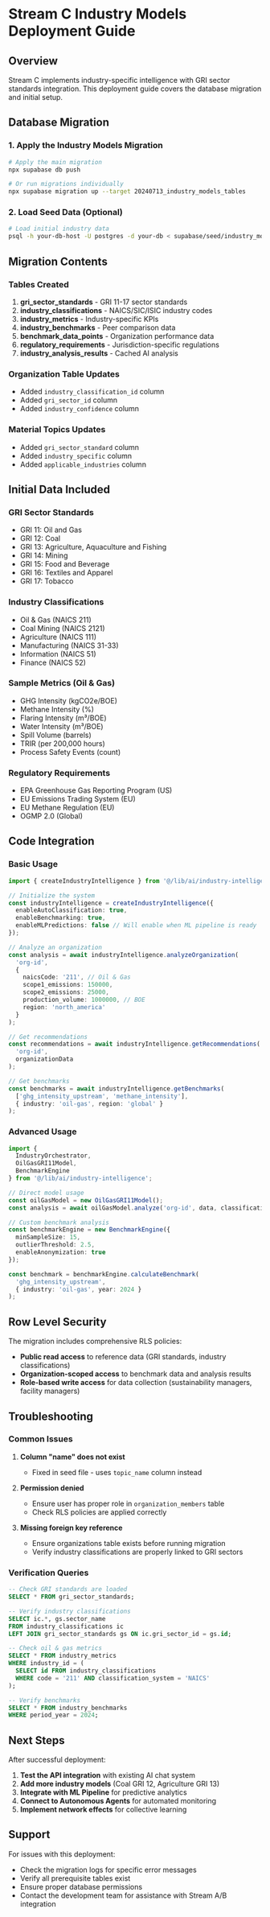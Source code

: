 # Stream C Industry Models Deployment Guide

## Overview
Stream C implements industry-specific intelligence with GRI sector standards integration. This deployment guide covers the database migration and initial setup.

## Database Migration

### 1. Apply the Industry Models Migration

```bash
# Apply the main migration
npx supabase db push

# Or run migrations individually
npx supabase migration up --target 20240713_industry_models_tables
```

### 2. Load Seed Data (Optional)

```bash
# Load initial industry data
psql -h your-db-host -U postgres -d your-db < supabase/seed/industry_models_seed.sql
```

## Migration Contents

### Tables Created

1. **gri_sector_standards** - GRI 11-17 sector standards
2. **industry_classifications** - NAICS/SIC/ISIC industry codes
3. **industry_metrics** - Industry-specific KPIs
4. **industry_benchmarks** - Peer comparison data
5. **benchmark_data_points** - Organization performance data
6. **regulatory_requirements** - Jurisdiction-specific regulations
7. **industry_analysis_results** - Cached AI analysis

### Organization Table Updates

- Added `industry_classification_id` column
- Added `gri_sector_id` column  
- Added `industry_confidence` column

### Material Topics Updates

- Added `gri_sector_standard` column
- Added `industry_specific` column
- Added `applicable_industries` column

## Initial Data Included

### GRI Sector Standards
- GRI 11: Oil and Gas
- GRI 12: Coal  
- GRI 13: Agriculture, Aquaculture and Fishing
- GRI 14: Mining
- GRI 15: Food and Beverage
- GRI 16: Textiles and Apparel
- GRI 17: Tobacco

### Industry Classifications
- Oil & Gas (NAICS 211)
- Coal Mining (NAICS 2121)
- Agriculture (NAICS 111)
- Manufacturing (NAICS 31-33)
- Information (NAICS 51)
- Finance (NAICS 52)

### Sample Metrics (Oil & Gas)
- GHG Intensity (kgCO2e/BOE)
- Methane Intensity (%)
- Flaring Intensity (m³/BOE)
- Water Intensity (m³/BOE)
- Spill Volume (barrels)
- TRIR (per 200,000 hours)
- Process Safety Events (count)

### Regulatory Requirements
- EPA Greenhouse Gas Reporting Program (US)
- EU Emissions Trading System (EU)
- EU Methane Regulation (EU)
- OGMP 2.0 (Global)

## Code Integration

### Basic Usage

```typescript
import { createIndustryIntelligence } from '@/lib/ai/industry-intelligence';

// Initialize the system
const industryIntelligence = createIndustryIntelligence({
  enableAutoClassification: true,
  enableBenchmarking: true,
  enableMLPredictions: false // Will enable when ML pipeline is ready
});

// Analyze an organization
const analysis = await industryIntelligence.analyzeOrganization(
  'org-id',
  {
    naicsCode: '211', // Oil & Gas
    scope1_emissions: 150000,
    scope2_emissions: 25000,
    production_volume: 1000000, // BOE
    region: 'north_america'
  }
);

// Get recommendations
const recommendations = await industryIntelligence.getRecommendations(
  'org-id',
  organizationData
);

// Get benchmarks
const benchmarks = await industryIntelligence.getBenchmarks(
  ['ghg_intensity_upstream', 'methane_intensity'],
  { industry: 'oil-gas', region: 'global' }
);
```

### Advanced Usage

```typescript
import { 
  IndustryOrchestrator, 
  OilGasGRI11Model,
  BenchmarkEngine 
} from '@/lib/ai/industry-intelligence';

// Direct model usage
const oilGasModel = new OilGasGRI11Model();
const analysis = await oilGasModel.analyze('org-id', data, classification);

// Custom benchmark analysis
const benchmarkEngine = new BenchmarkEngine({
  minSampleSize: 15,
  outlierThreshold: 2.5,
  enableAnonymization: true
});

const benchmark = benchmarkEngine.calculateBenchmark(
  'ghg_intensity_upstream',
  { industry: 'oil-gas', year: 2024 }
);
```

## Row Level Security

The migration includes comprehensive RLS policies:

- **Public read access** to reference data (GRI standards, industry classifications)
- **Organization-scoped access** to benchmark data and analysis results
- **Role-based write access** for data collection (sustainability managers, facility managers)

## Troubleshooting

### Common Issues

1. **Column "name" does not exist**
   - Fixed in seed file - uses `topic_name` column instead

2. **Permission denied**
   - Ensure user has proper role in `organization_members` table
   - Check RLS policies are applied correctly

3. **Missing foreign key reference**
   - Ensure organizations table exists before running migration
   - Verify industry classifications are properly linked to GRI sectors

### Verification Queries

```sql
-- Check GRI standards are loaded
SELECT * FROM gri_sector_standards;

-- Verify industry classifications
SELECT ic.*, gs.sector_name 
FROM industry_classifications ic
LEFT JOIN gri_sector_standards gs ON ic.gri_sector_id = gs.id;

-- Check oil & gas metrics
SELECT * FROM industry_metrics 
WHERE industry_id = (
  SELECT id FROM industry_classifications 
  WHERE code = '211' AND classification_system = 'NAICS'
);

-- Verify benchmarks
SELECT * FROM industry_benchmarks 
WHERE period_year = 2024;
```

## Next Steps

After successful deployment:

1. **Test the API integration** with existing AI chat system
2. **Add more industry models** (Coal GRI 12, Agriculture GRI 13)
3. **Integrate with ML Pipeline** for predictive analytics
4. **Connect to Autonomous Agents** for automated monitoring
5. **Implement network effects** for collective learning

## Support

For issues with this deployment:
- Check the migration logs for specific error messages
- Verify all prerequisite tables exist
- Ensure proper database permissions
- Contact the development team for assistance with Stream A/B integration